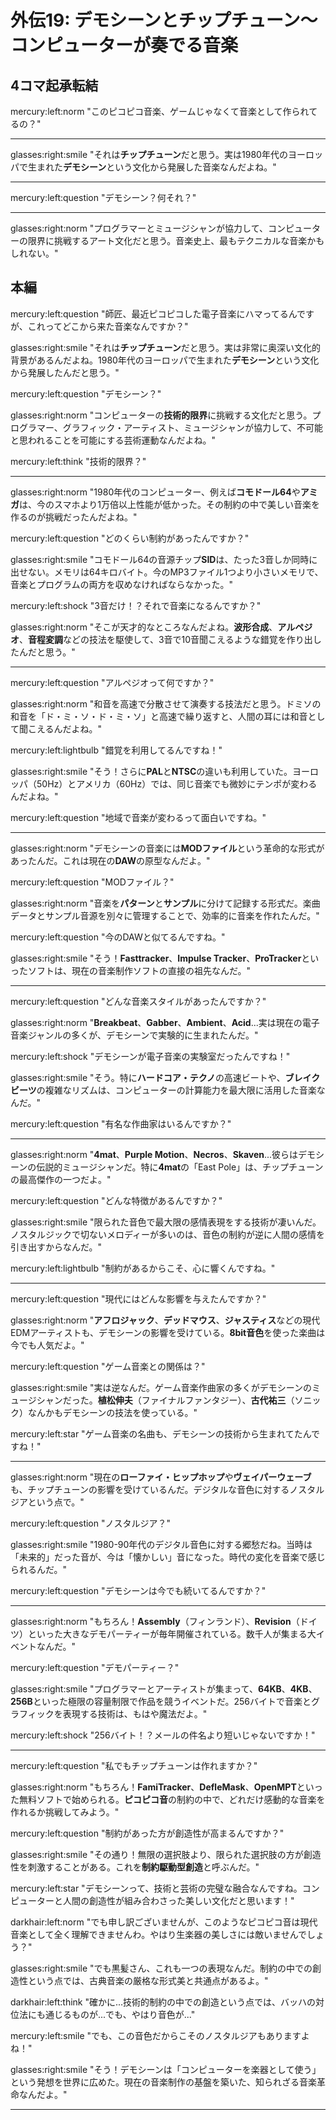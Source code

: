 # 外伝19: デモシーンとチップチューン〜コンピューターが奏でる音楽

## 4コマ起承転結

mercury:left:norm "このピコピコ音楽、ゲームじゃなくて音楽として作られてるの？"

---

glasses:right:smile "それは**チップチューン**だと思う。実は1980年代のヨーロッパで生まれた**デモシーン**という文化から発展した音楽なんだよね。"

---

mercury:left:question "デモシーン？何それ？"

---

glasses:right:norm "プログラマーとミュージシャンが協力して、コンピューターの限界に挑戦するアート文化だと思う。音楽史上、最もテクニカルな音楽かもしれない。"

## 本編

mercury:left:question "師匠、最近ピコピコした電子音楽にハマってるんですが、これってどこから来た音楽なんですか？"

glasses:right:smile "それは**チップチューン**だと思う。実は非常に奥深い文化的背景があるんだよね。1980年代のヨーロッパで生まれた**デモシーン**という文化から発展したんだと思う。"

mercury:left:question "デモシーン？"

glasses:right:norm "コンピューターの**技術的限界**に挑戦する文化だと思う。プログラマー、グラフィック・アーティスト、ミュージシャンが協力して、不可能と思われることを可能にする芸術運動なんだよね。"

mercury:left:think "技術的限界？"

---

glasses:right:norm "1980年代のコンピューター、例えば**コモドール64**や**アミガ**は、今のスマホより1万倍以上性能が低かった。その制約の中で美しい音楽を作るのが挑戦だったんだよね。"

mercury:left:question "どのくらい制約があったんですか？"

glasses:right:smile "コモドール64の音源チップ**SID**は、たった3音しか同時に出せない。メモリは64キロバイト。今のMP3ファイル1つより小さいメモリで、音楽とプログラムの両方を収めなければならなかった。"

mercury:left:shock "3音だけ！？それで音楽になるんですか？"

glasses:right:norm "そこが天才的なところなんだよね。**波形合成**、**アルペジオ**、**音程変調**などの技法を駆使して、3音で10音聞こえるような錯覚を作り出したんだと思う。"

---

mercury:left:question "アルペジオって何ですか？"

glasses:right:norm "和音を高速で分散させて演奏する技法だと思う。ドミソの和音を「ド・ミ・ソ・ド・ミ・ソ」と高速で繰り返すと、人間の耳には和音として聞こえるんだよね。"

mercury:left:lightbulb "錯覚を利用してるんですね！"

glasses:right:smile "そう！さらに**PAL**と**NTSC**の違いも利用していた。ヨーロッパ（50Hz）とアメリカ（60Hz）では、同じ音楽でも微妙にテンポが変わるんだよね。"

mercury:left:question "地域で音楽が変わるって面白いですね。"

---

glasses:right:norm "デモシーンの音楽には**MODファイル**という革命的な形式があったんだ。これは現在の**DAW**の原型なんだよ。"

mercury:left:question "MODファイル？"

glasses:right:norm "音楽を**パターン**と**サンプル**に分けて記録する形式だ。楽曲データとサンプル音源を別々に管理することで、効率的に音楽を作れたんだ。"

mercury:left:question "今のDAWと似てるんですね。"

glasses:right:smile "そう！**Fasttracker**、**Impulse Tracker**、**ProTracker**といったソフトは、現在の音楽制作ソフトの直接の祖先なんだ。"

---

mercury:left:question "どんな音楽スタイルがあったんですか？"

glasses:right:norm "**Breakbeat**、**Gabber**、**Ambient**、**Acid**...実は現在の電子音楽ジャンルの多くが、デモシーンで実験的に生まれたんだ。"

mercury:left:shock "デモシーンが電子音楽の実験室だったんですね！"

glasses:right:smile "そう。特に**ハードコア・テクノ**の高速ビートや、**ブレイクビーツ**の複雑なリズムは、コンピューターの計算能力を最大限に活用した音楽なんだ。"

mercury:left:question "有名な作曲家はいるんですか？"

---

glasses:right:norm "**4mat**、**Purple Motion**、**Necros**、**Skaven**...彼らはデモシーンの伝説的ミュージシャンだ。特に**4mat**の「East Pole」は、チップチューンの最高傑作の一つだよ。"

mercury:left:question "どんな特徴があるんですか？"

glasses:right:smile "限られた音色で最大限の感情表現をする技術が凄いんだ。ノスタルジックで切ないメロディーが多いのは、音色の制約が逆に人間の感情を引き出すからなんだ。"

mercury:left:lightbulb "制約があるからこそ、心に響くんですね。"

---

mercury:left:question "現代にはどんな影響を与えたんですか？"

glasses:right:norm "**アフロジャック**、**デッドマウス**、**ジャスティス**などの現代EDMアーティストも、デモシーンの影響を受けている。**8bit音色**を使った楽曲は今でも人気だよ。"

mercury:left:question "ゲーム音楽との関係は？"

glasses:right:smile "実は逆なんだ。ゲーム音楽作曲家の多くがデモシーンのミュージシャンだった。**植松伸夫**（ファイナルファンタジー）、**古代祐三**（ソニック）なんかもデモシーンの技法を使っている。"

mercury:left:star "ゲーム音楽の名曲も、デモシーンの技術から生まれてたんですね！"

---

glasses:right:norm "現在の**ローファイ・ヒップホップ**や**ヴェイパーウェーブ**も、チップチューンの影響を受けているんだ。デジタルな音色に対するノスタルジアという点で。"

mercury:left:question "ノスタルジア？"

glasses:right:smile "1980-90年代のデジタル音色に対する郷愁だね。当時は「未来的」だった音が、今は「懐かしい」音になった。時代の変化を音楽で感じられるんだ。"

mercury:left:question "デモシーンは今でも続いてるんですか？"

---

glasses:right:norm "もちろん！**Assembly**（フィンランド）、**Revision**（ドイツ）といった大きなデモパーティーが毎年開催されている。数千人が集まる大イベントなんだ。"

mercury:left:question "デモパーティー？"

glasses:right:smile "プログラマーとアーティストが集まって、**64KB**、**4KB**、**256B**といった極限の容量制限で作品を競うイベントだ。256バイトで音楽とグラフィックを表現する技術は、もはや魔法だよ。"

mercury:left:shock "256バイト！？メールの件名より短いじゃないですか！"

---

mercury:left:question "私でもチップチューンは作れますか？"

glasses:right:norm "もちろん！**FamiTracker**、**DefleMask**、**OpenMPT**といった無料ソフトで始められる。**ピコピコ音**の制約の中で、どれだけ感動的な音楽を作れるか挑戦してみよう。"

mercury:left:question "制約があった方が創造性が高まるんですか？"

glasses:right:smile "その通り！無限の選択肢より、限られた選択肢の方が創造性を刺激することがある。これを**制約駆動型創造**と呼ぶんだ。"

mercury:left:star "デモシーンって、技術と芸術の完璧な融合なんですね。コンピューターと人間の創造性が組み合わさった美しい文化だと思います！"

darkhair:left:norm "でも申し訳ございませんが、このようなピコピコ音は現代音楽として全く理解できませんわ。やはり生楽器の美しさには敵いませんでしょう？"

glasses:right:smile "でも黒髪さん、これも一つの表現なんだ。制約の中での創造性という点では、古典音楽の厳格な形式美と共通点があるよ。"

darkhair:left:think "確かに...技術的制約の中での創造という点では、バッハの対位法にも通じるものが...でも、やはり音色が..."

mercury:left:smile "でも、この音色だからこそのノスタルジアもありますよね！"

glasses:right:smile "そう！デモシーンは「コンピューターを楽器として使う」という発想を世界に広めた。現在の音楽制作の基盤を築いた、知られざる音楽革命なんだよ。"

---

<!-- 参考文献・根拠資料 -->
<!-- 
- デモシーンの歴史: 1980年代ヨーロッパのコンピューター文化史
- コモドール64 SIDチップ: 3音ポリフォニック音源チップの技術仕様
- MODファイル形式: Amiga ProTrackerの開発記録とDAWへの影響
- デモパーティー: Assembly（フィンランド）、Revision（ドイツ）の開催記録
- 容量制限デモ: 64KB, 4KB, 256Bカテゴリーの技術的解説
- ゲーム音楽への影響: 植松伸夫、古代祐三のインタビュー記録
- EDMアーティストへの影響: デッドマウス、ジャスティスの発言記録
-->